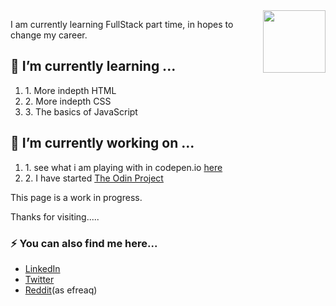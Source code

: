 <img align="right" src="https://raw.githubusercontent.com/PokeAPI/sprites/master/sprites/pokemon/91.png" width="100" height="100">
<p>I am currently learning FullStack part time, in hopes to change my career.</p>
<h2>🌱 I’m currently learning ...</h2>
<ol>
    <li>1. More indepth HTML</li>
    <li>2. More indepth CSS</li>
    <li>3. The basics of JavaScript</li>
</ol>

<h2>🔭 I’m currently working on ...</h2>
<ol>
    <li>1. see what i am playing with in codepen.io <a target="_blank" href="https://codepen.io/emwiewiora">here</a></li>
    <li>2. I have started <a href="https://www.theodinproject.com/">The Odin Project</a></li>
</ol>
<p>This page is a work in progress.</p>

<p>Thanks for visiting.....</p>

<h3>⚡ You can also find me here...</h3>
<ul>
    <li><a href="https://www.linkedin.com/in/ewiewiora">LinkedIn</a></li>
    <li><a href="https://twitter.com/emwiewiora">Twitter</a></li>
    <li><a href="https://www.reddit.com/user/efreaq">Reddit</a>(as efreaq)</li>
</ul> 
